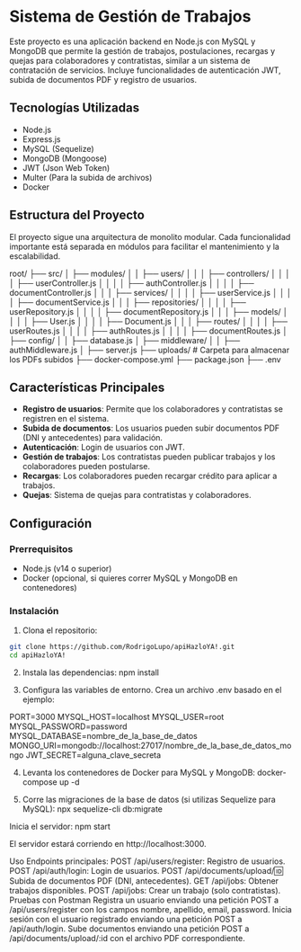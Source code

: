 # Sistema de Gestión de Trabajos

Este proyecto es una aplicación backend en Node.js con MySQL y MongoDB que permite la gestión de trabajos, postulaciones, recargas y quejas para colaboradores y contratistas, similar a un sistema de contratación de servicios. Incluye funcionalidades de autenticación JWT, subida de documentos PDF y registro de usuarios.

## Tecnologías Utilizadas

- Node.js
- Express.js
- MySQL (Sequelize)
- MongoDB (Mongoose)
- JWT (Json Web Token)
- Multer (Para la subida de archivos)
- Docker

## Estructura del Proyecto

El proyecto sigue una arquitectura de monolito modular. Cada funcionalidad importante está separada en módulos para facilitar el mantenimiento y la escalabilidad.

root/
├── src/
│   ├── modules/
│   │   ├── users/
│   │   │   ├── controllers/
│   │   │   │   ├── userController.js
│   │   │   │   ├── authController.js
│   │   │   │   ├── documentController.js
│   │   │   ├── services/
│   │   │   │   ├── userService.js
│   │   │   │   ├── documentService.js
│   │   │   ├── repositories/
│   │   │   │   ├── userRepository.js
│   │   │   │   ├── documentRepository.js
│   │   │   ├── models/
│   │   │   │   ├── User.js
│   │   │   │   ├── Document.js
│   │   │   ├── routes/
│   │   │   │   ├── userRoutes.js
│   │   │   │   ├── authRoutes.js
│   │   │   │   ├── documentRoutes.js
│   ├── config/
│   │   ├── database.js
│   ├── middleware/
│   │   ├── authMiddleware.js
│   ├── server.js
├── uploads/  # Carpeta para almacenar los PDFs subidos
├── docker-compose.yml
├── package.json
├── .env


## Características Principales

- **Registro de usuarios**: Permite que los colaboradores y contratistas se registren en el sistema.
- **Subida de documentos**: Los usuarios pueden subir documentos PDF (DNI y antecedentes) para validación.
- **Autenticación**: Login de usuarios con JWT.
- **Gestión de trabajos**: Los contratistas pueden publicar trabajos y los colaboradores pueden postularse.
- **Recargas**: Los colaboradores pueden recargar crédito para aplicar a trabajos.
- **Quejas**: Sistema de quejas para contratistas y colaboradores.

## Configuración

### Prerrequisitos

- Node.js (v14 o superior)
- Docker (opcional, si quieres correr MySQL y MongoDB en contenedores)

### Instalación

1. Clona el repositorio:

```bash
git clone https://github.com/RodrigoLupo/apiHazloYA!.git
cd apiHazloYA!
```
2. Instala las dependencias:
npm install

3. Configura las variables de entorno. Crea un archivo .env basado en el ejemplo:

PORT=3000
MYSQL_HOST=localhost
MYSQL_USER=root
MYSQL_PASSWORD=password
MYSQL_DATABASE=nombre_de_la_base_de_datos
MONGO_URI=mongodb://localhost:27017/nombre_de_la_base_de_datos_mongo
JWT_SECRET=alguna_clave_secreta

4. Levanta los contenedores de Docker para MySQL y MongoDB:
docker-compose up -d

5. Corre las migraciones de la base de datos (si utilizas Sequelize para MySQL):
npx sequelize-cli db:migrate

Inicia el servidor:
npm start

El servidor estará corriendo en http://localhost:3000.

Uso
Endpoints principales:
POST /api/users/register: Registro de usuarios.
POST /api/auth/login: Login de usuarios.
POST /api/documents/upload/:id: Subida de documentos PDF (DNI, antecedentes).
GET /api/jobs: Obtener trabajos disponibles.
POST /api/jobs: Crear un trabajo (solo contratistas).
Pruebas con Postman
Registra un usuario enviando una petición POST a /api/users/register con los campos nombre, apellido, email, password.
Inicia sesión con el usuario registrado enviando una petición POST a /api/auth/login.
Sube documentos enviando una petición POST a /api/documents/upload/:id con el archivo PDF correspondiente.

